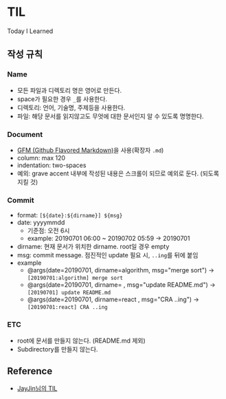 # TIL
Today I Learned

## 작성 규칙

### Name
- 모든 파일과 디렉토리 명은 영어로 만든다.
- space가 필요한 경우 `_`를 사용한다.
- 디렉토리: 언어, 기술명, 주제등을 사용한다.
- 파일: 해당 문서를 읽지않고도 무엇에 대한 문서인지 알 수 있도록 명명한다.

### Document
- [GFM (Github Flavored Markdown)](https://help.github.com/articles/github-flavored-markdown/)을 사용(확장자 `.md`)
- column: max 120
- indentation: two-spaces
- 예외: grave accent 내부에 작성된 내용은 스크롤이 되므로 예외로 둔다. (되도록 지킬 것)

### Commit
- format: `[${date}:${dirname}] ${msg}`
- date: yyyymmdd
  - 기준점: 오전 6시
  - example: 20190701 06:00 ~ 20190702 05:59 → 20190701
- dirname: 현재 문서가 위치한 dirname. root일 경우 empty
- msg: commit message. 점진적인 update 필요 시, `..ing`를 뒤에 붙임
- example
  - @args(date=20190701, dirname=algorithm, msg="merge sort") → `[20190701:algorithm] merge sort`
  - @args(date=20190701, dirname= , msg="update README.md") → `[20190701] update README.md`
  - @args(date=20190701, dirname=react , msg="CRA ..ing") → `[20190701:react] CRA ..ing`

### ETC
- root에 문서를 만들지 않는다. (README.md 제외)
- Subdirectory를 만들지 않는다.

## Reference
- [JayJin님의 TIL](https://github.com/milooy/TIL)
